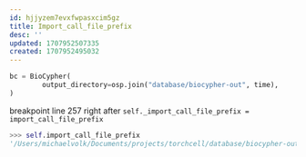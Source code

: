 ```yaml
---
id: hjjyzem7evxfwpasxcim5gz
title: Import_call_file_prefix
desc: ''
updated: 1707952507335
created: 1707952495032
---
```

```python
bc = BioCypher(
        output_directory=osp.join("database/biocypher-out", time),
)
```

breakpoint line 257 right after `self._import_call_file_prefix = import_call_file_prefix`

```python
>>> self.import_call_file_prefix
'/Users/michaelvolk/Documents/projects/torchcell/database/biocypher-out/2024-02-09_23-01-42'
```
